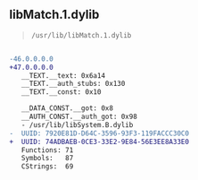 ## libMatch.1.dylib

> `/usr/lib/libMatch.1.dylib`

```diff

-46.0.0.0.0
+47.0.0.0.0
   __TEXT.__text: 0x6a14
   __TEXT.__auth_stubs: 0x130
   __TEXT.__const: 0x10

   __DATA_CONST.__got: 0x8
   __AUTH_CONST.__auth_got: 0x98
   - /usr/lib/libSystem.B.dylib
-  UUID: 7920E81D-D64C-3596-93F3-119FACCC30C0
+  UUID: 74ADBAEB-0CE3-33E2-9E84-56E3EE8A33E0
   Functions: 71
   Symbols:   87
   CStrings:  69

```
